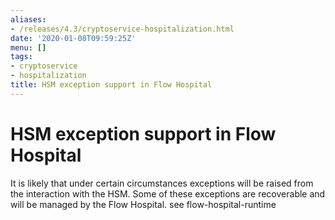 ```yaml
---
aliases:
- /releases/4.3/cryptoservice-hospitalization.html
date: '2020-01-08T09:59:25Z'
menu: []
tags:
- cryptoservice
- hospitalization
title: HSM exception support in Flow Hospital
---
```



# HSM exception support in Flow Hospital

It is likely that under certain circumstances exceptions will be raised from the interaction with the HSM.
Some of these exceptions are recoverable and will be managed by the Flow Hospital.  see flow-hospital-runtime
